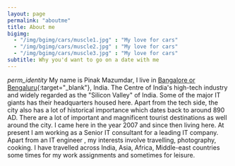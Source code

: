```yaml
---
layout: page
permalink: "aboutme"
title: About me
bigimg:
  - "/img/bgimg/cars/muscle1.jpg" : "My love for cars"
  - "/img/bgimg/cars/muscle2.jpg" : "My love for cars"
  - "/img/bgimg/cars/muscle3.jpg" : "My love for cars"
subtitle: Why you'd want to go on a date with me
---
```


<i class="material-icons">perm_identity</i> My name is Pinak Mazumdar, I live in [Bangalore  or Bengaluru](https://goo.gl/maps/qsJRuHBYRJ5xRXqZ6){:target="_blank"},  India. The Centre of India's high-tech industry and widely regarded as the "Silicon Valley" of India. Some of the major IT giants  has their headquarters housed here. Apart from the tech side, the city also has a lot of historical importance which dates back to  around 890 AD. There are a lot of important and magnificent tourist destinations as well around the city. I came here in the year 2007 and since then living here. At present I am working as a Senior IT consultant for a leading  IT company. Apart from an IT engineer , my interests involve travelling, photography, cooking. I have travelled across India, Asia, Africa, Middle-east countries some times for my work assignments and sometimes for leisure. 
